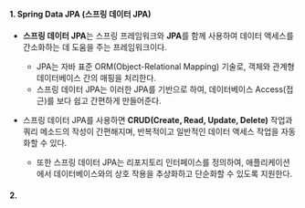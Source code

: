 
#### 1. Spring Data JPA (스프링 데이터 JPA)

- **스프링 데이터 JPA**는 스프링 프레임워크와 **JPA**를 함께 사용하여 데이터 액세스를 간소화하는 데 도움을 주는 프레임워크이다.
	- JPA는 자바 표준 ORM(Object-Relational Mapping) 기술로, 객체와 관계형 데이터베이스 간의 매핑을 처리한다.
	- 스프링 데이터 JPA는 이러한 JPA를 기반으로 하여, 데이터베이스 Access(접근)를 보다 쉽고 간편하게 만들어준다.

- 스프링 데이터 JPA를 사용하면 **CRUD(Create, Read, Update, Delete)** 작업과 쿼리 메소드의 작성이 간편해지며, 반복적이고 일반적인 데이터 액세스 작업을 자동화할 수 있다. 
	- 또한 스프링 데이터 JPA는 리포지토리 인터페이스를 정의하여, 애플리케이션에서 데이터베이스와의 상호 작용을 추상화하고 단순화할 수 있도록 지원한다.


#### 2. 